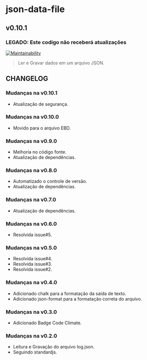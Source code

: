 # json-data-file

## v0.10.1

### LEGADO: Este codigo não receberá atualizações

[![Maintainability](https://api.codeclimate.com/v1/badges/a713e75e6f2eec946512/maintainability)](https://codeclimate.com/github/digitalbocca/json-data-file/maintainability)

> Ler e Gravar dados em um arquivo JSON.

## CHANGELOG

### Mudanças na v0.10.1

- Atualização de segurança.

### Mudanças na v0.10.0

- Movido para o arquivo EBD.

### Mudanças na v0.9.0

- Melhoria no código fonte.
- Atualização de dependências.

### Mudanças na v0.8.0

- Automatizado o controle de versão.
- Atualização de dependências.

### Mudanças na v0.7.0

- Atualização de dependências.

### Mudanças na v0.6.0

- Resolvida issue#5.

### Mudanças na v0.5.0

- Resolvida issue#4.
- Resolvida issue#3.
- Resolvida issue#2.

### Mudanças na v0.4.0

- Adicionado chalk para a formatação da saída de texto.
- Adicionado json-format para a formatação correta do arquivo.

### Mudanças na v0.3.0

- Adicionado Badge Code Climate.

### Mudanças na v0.2.0

- Leitura e Gravação do arquivo log.json.
- Seguindo standardjs.